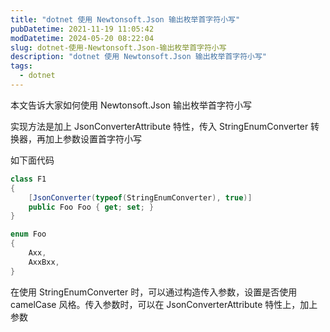 ```yaml
---
title: "dotnet 使用 Newtonsoft.Json 输出枚举首字符小写"
pubDatetime: 2021-11-19 11:05:42
modDatetime: 2024-05-20 08:22:04
slug: dotnet-使用-Newtonsoft.Json-输出枚举首字符小写
description: "dotnet 使用 Newtonsoft.Json 输出枚举首字符小写"
tags:
  - dotnet
---
```





本文告诉大家如何使用 Newtonsoft.Json 输出枚举首字符小写

<!--more-->


<!-- CreateTime:2021/11/19 19:05:42 -->

<!-- 发布 -->

实现方法是加上 JsonConverterAttribute 特性，传入 StringEnumConverter 转换器，再加上参数设置首字符小写

如下面代码

```csharp
class F1
{
    [JsonConverter(typeof(StringEnumConverter), true)]
    public Foo Foo { get; set; }
}

enum Foo
{
    Axx,
    AxxBxx,
}
```

在使用 StringEnumConverter 时，可以通过构造传入参数，设置是否使用 camelCase 风格。传入参数时，可以在 JsonConverterAttribute 特性上，加上参数

